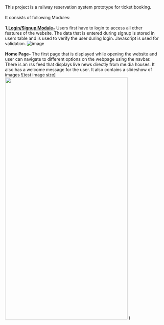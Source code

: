 This project is a railway reservation system prototype for ticket booking.<br><br>
It consists of following Modules:<br><br>
<b>1.<u>Login/Signup Module-</b></u> Users first have to login to access all other 
features of the website. The data that is entered during signup is 
stored in users table and is used to verify the user during login. 
Javascript is used for validation.
![image](https://user-images.githubusercontent.com/64093818/147101946-16345204-1c02-4f83-8161-bf83feb502de.png)
<br><br>
<b>Home Page- </b>The first page that is displayed while opening the website and user can navigate to different options on the webpage using the navbar. There is an rss feed that displays live news directly from me.dia houses. It also has a welcome message for the user. It also contains a slideshow of images
![test image size]<img src="https://user-images.githubusercontent.com/64093818/147102126-eb909fa1-42fc-4fa5-95df-03cf8d08a146.png" width="400" height="790">
(
